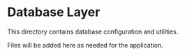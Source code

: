 # Database Layer

This directory contains database configuration and utilities.

Files will be added here as needed for the application.
